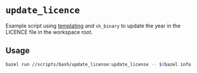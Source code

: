 # `update_licence`

Example script using [templating](/python/com/yanicksenn/templating/README.md) and `sh_binary` to update the year in the LICENCE file in the workspace root.

## Usage

```bash
bazel run //scripts/bash/update_license:update_license -- $(bazel info workspace)
```